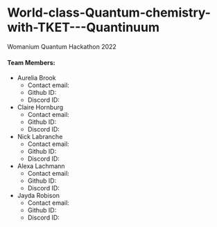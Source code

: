 # World-class-Quantum-chemistry-with-TKET---Quantinuum
Womanium Quantum Hackathon 2022

#### Team Members:
* Aurelia Brook 
  * Contact email:
  * Github ID: 
  * Discord ID:
* Claire Hornburg 
  * Contact email:
  * Github ID: 
  * Discord ID:
* Nick Labranche 
  * Contact email:
  * Github ID: 
  * Discord ID:
* Alexa Lachmann 
  * Contact email:
  * Github ID: 
  * Discord ID:
* Jayda Robison 
  * Contact email:
  * Github ID: 
  * Discord ID:

